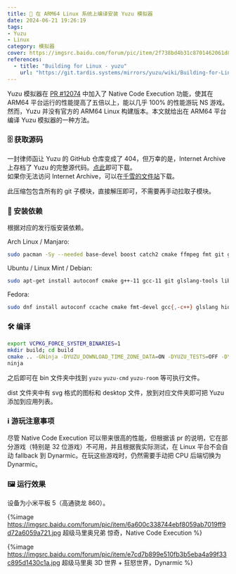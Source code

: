 ```yaml
---
title: 🐧 在 ARM64 Linux 系统上编译安装 Yuzu 模拟器
date: 2024-06-21 19:26:19
tags:
- Yuzu
- Linux
category: 模拟器
cover: https://imgsrc.baidu.com/forum/pic/item/2f738bd4b31c8701462061d8617f9e2f0708ff7f.jpg
references:
  - title: "Building for Linux - yuzu"
    url: "https://git.tardis.systems/mirrors/yuzu/wiki/Building-for-Linux.md"
---
```


Yuzu 模拟器在 [PR #12074](http://web.archive.org/web/20240227234130/https://github.com/yuzu-emu/yuzu/pull/12074) 中加入了 Native Code Execution 功能，使其在 ARM64 平台运行的性能提高了五倍以上，能以几乎 100% 的性能游玩 NS 游戏。然而，Yuzu 并没有官方的 ARM64 Linux 构建版本。本文就给出在 ARM64 平台编译 Yuzu 模拟器的一种方法。

<!--more-->

### 🗄️ 获取源码

一封律师函让 Yuzu 的 GitHub 仓库变成了 404，但万幸的是，Internet Archive 上存档了 Yuzu 的完整源代码。[点此](https://archive.org/download/yuzu-windows-msvc-20240304-537296095_20240305_1340/Source/Yuzu%20recursive.zip)即可下载。  
如果你无法访问 Internet Archive，可以在[千雪的文件站](https://file.chyk.ink/%E6%A8%A1%E6%8B%9F%E5%99%A8%E6%B8%B8%E6%88%8F/NS/Yuzu%20recursive.zip)下载。

此压缩包包含所有的 git 子模块，直接解压即可，不需要再手动拉取子模块。

### 🔧 安装依赖

根据对应的发行版安装依赖。

Arch Linux / Manjaro:  
```bash
sudo pacman -Sy --needed base-devel boost catch2 cmake ffmpeg fmt git glslang libzip lz4 mbedtls ninja nlohmann-json openssl opus qt6{,-webengine,-multimedia} sdl2 zlib zstd zip unzip
```

Ubuntu / Linux Mint / Debian:  
```bash
sudo apt-get install autoconf cmake g++-11 gcc-11 git glslang-tools libasound2 libboost-context-dev libglu1-mesa-dev libhidapi-dev libpulse-dev libtool libudev-dev libxcb-icccm4 libxcb-image0 libxcb-keysyms1 libxcb-render-util0 libxcb-xinerama0 libxcb-xkb1 libxext-dev libxkbcommon-x11-0 mesa-common-dev nasm ninja-build qtbase6-dev qtbase6-private-dev qtwebengine6-dev qtmultimedia6-dev libmbedtls-dev catch2 libfmt-dev liblz4-dev nlohmann-json3-dev libzstd-dev libssl-dev libavfilter-dev libavcodec-dev libswscale-dev
```

Fedora:  
```bash
sudo dnf install autoconf ccache cmake fmt-devel gcc{,-c++} glslang hidapi-devel json-devel libtool libusb1-devel libzstd-devel lz4-devel nasm ninja-build openssl-devel pulseaudio-libs-devel qt6-linguist qt6-qtbase{-private,}-devel qt6-qtwebengine-devel qt6-qtmultimedia-devel speexdsp-devel wayland-devel zlib-devel ffmpeg-devel libXext-devel
```

### 🛠️ 编译

```bash
export VCPKG_FORCE_SYSTEM_BINARIES=1
mkdir build; cd build
cmake .. -GNinja -DYUZU_DOWNLOAD_TIME_ZONE_DATA=ON -DYUZU_TESTS=OFF -DYUZU_USE_BUNDLED_VCPKG=OFF -DENABLE_QT6=ON -DENABLE_QT_TRANSLATION=ON -DYUZU_USE_BUNDLED_QT=OFF -DYUZU_USE_QT_MULTIMEDIA=ON -DYUZU_USE_QT_WEB_ENGINE=ON -DYUZU_USE_FASTER_LD=OFF -DYUZU_USE_EXTERNAL_SDL2=OFF -DYUZU_USE_EXTERNAL_VULKAN_HEADERS=OFF -DYUZU_USE_BUNDLED_FFMPEG=OFF -Wno-dev -DYUZU_ENABLE_LTO=ON -DENABLE_COMPATIBILITY_LIST_DOWNLOAD=OFF -DUSE_DISCORD_PRESENCE=OFF -DSIRIT_USE_SYSTEM_SPIRV_HEADERS=ON
ninja
```

之后即可在 bin 文件夹中找到 `yuzu` `yuzu-cmd` `yuzu-room` 等可执行文件。

dist 文件夹中有 svg 格式的图标和 desktop 文件，放到对应文件夹即可把 Yuzu 添加到应用列表。

### ℹ️ 游玩注意事项

尽管 Native Code Execution 可以带来很高的性能，但根据该 pr 的说明，它在部分游戏（特别是 32 位游戏）不可用，并且根据我实际测试，在 Linux 平台不会自动 fallback 到 Dynarmic。在玩这些游戏时，仍然需要手动把 CPU 后端切换为 Dynarmic。

### 🖼️ 运行效果

设备为小米平板 5（高通骁龙 860）。

{%image https://imgsrc.baidu.com/forum/pic/item/6a600c338744ebf8059ab7019ff9d72a6059a721.jpg 超级马里奥兄弟 惊奇，Native Code Execution %}

{%image https://imgsrc.baidu.com/forum/pic/item/e7cd7b899e510fb3b5eba4a99f33c895d1430c1a.jpg 超级马里奥 3D 世界 + 狂怒世界，Dynarmic %}
